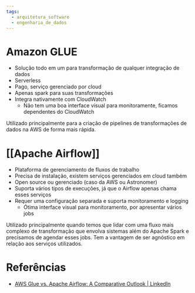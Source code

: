 ```yaml
---
tags:
  - arquitetura_software
  - engenharia_de_dados
---
```


# Amazon GLUE

- Solução todo em um para transformação de qualquer integração de dados
- Serverless
- Pago, serviço gerenciado por cloud
- Apenas spark para suas transformações
- Integra nativamente com CloudWatch
	- Não tem uma boa interface visual para monitoramente, ficamos dependentes do CloudWatch

Utilizado principalmente para a criação de pipelines de transformações de dados na AWS de forma mais rápida.

# [[Apache Airflow]]

- Plataforma de gerenciamento de fluxos de trabalho
- Precisa de instalação, existem serviços gerenciados em cloud também
- Open source ou gerenciado (caso da AWS ou Astronomer)
- Suporta vários tipos de execuções, já que o Airflow apenas chama esses serviços
- Requer uma configuração separada e suporta monitoramento e logging
	- Ótima interface visual para monitoramento, por apresentar vários jobs

Utilizado principalmente quando temos que lidar com uma fluxo mais complexo de transformação que envolva sistemas além do Apache Spark e precisamos de agendar esses jobs. Tem a vantagem de ser agnóstico em relação aos serviços utilizados.
# Referências

- [AWS Glue vs. Apache Airflow: A Comparative Outlook | LinkedIn](https://www.linkedin.com/pulse/aws-glue-vs-apache-airflow-comparative-outlook-nexla/)